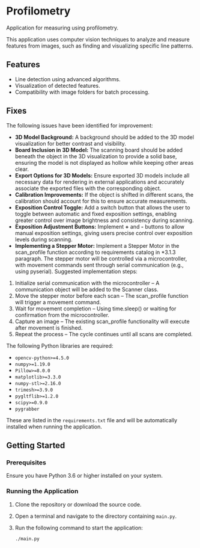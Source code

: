 # Profilometry

Application for measuring using profilometry.

This application uses computer vision techniques to analyze and measure features from images, such as finding and visualizing specific line patterns.

## Features
- Line detection using advanced algorithms.
- Visualization of detected features.
- Compatibility with image folders for batch processing.

## Fixes
The following issues have been identified for improvement:
- **3D Model Background:** A background should be added to the 3D model visualization for better contrast and visibility.
- **Board Inclusion in 3D Model:** The scanning board should be added beneath the object in the 3D visualization to provide a solid base, ensuring the model is not displayed as hollow while keeping other areas clear.
- **Export Options for 3D Models:** Ensure exported 3D models include all necessary data for rendering in external applications and accurately associate the exported files with the corresponding object.
- **Calibration Improvements:** If the object is shifted in different scans, the calibration should account for this to ensure accurate measurements.
- **Exposition Control Toggle:** Add a switch button that allows the user to toggle between automatic and fixed exposition settings, enabling greater control over image brightness and consistency during scanning.
- **Exposition Adjustment Buttons:** Implement **+** and **-** buttons to allow manual exposition settings, giving users precise control over exposition levels during scanning.
- **Implementing a Stepper Motor:** Implement a Stepper Motor in the scan_profile function according to requirements catalog in *3.1.3 paragraph. The stepper motor will be controlled via a microcontroller, with movement commands sent through serial communication (e.g., using pyserial). Suggested implementation steps:
1. Initialize serial communication with the microcontroller – A communication object will be added to the Scanner class. 
2. Move the stepper motor before each scan – The scan_profile function will trigger a movement command.
3. Wait for movement completion – Using time.sleep() or waiting for confirmation from the microcontroller.
4. Capture an image – The existing scan_profile functionality will execute after movement is finished.
5. Repeat the process – The cycle continues until all scans are completed.


The following Python libraries are required:
- `opencv-python>=4.5.0`
- `numpy>=1.19.0`
- `Pillow>=8.0.0`
- `matplotlib>=3.3.0`
- `numpy-stl>=2.16.0`
- `trimesh>=3.9.0`
- `pygltflib>=1.2.0`
- `scipy>=0.9.0`
- `pygrabber`

These are listed in the `requirements.txt` file and will be automatically installed when running the application.

## Getting Started
### Prerequisites
Ensure you have Python 3.6 or higher installed on your system.

### Running the Application
1. Clone the repository or download the source code.
2. Open a terminal and navigate to the directory containing `main.py`.
3. Run the following command to start the application:

   ```bash
   ./main.py
